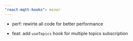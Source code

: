 ```yaml
---
"react-mqtt-hooks": minor
---
```


- perf: rewirte all code for better performance

- feat: add `useTopics` hook for multiple topics subscription
